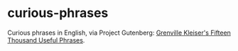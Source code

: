 # curious-phrases

Curious phrases in English, via Project Gutenberg:
[Grenville Kleiser's Fifteen Thousand Useful Phrases](https://www.gutenberg.org/ebooks/18362).

